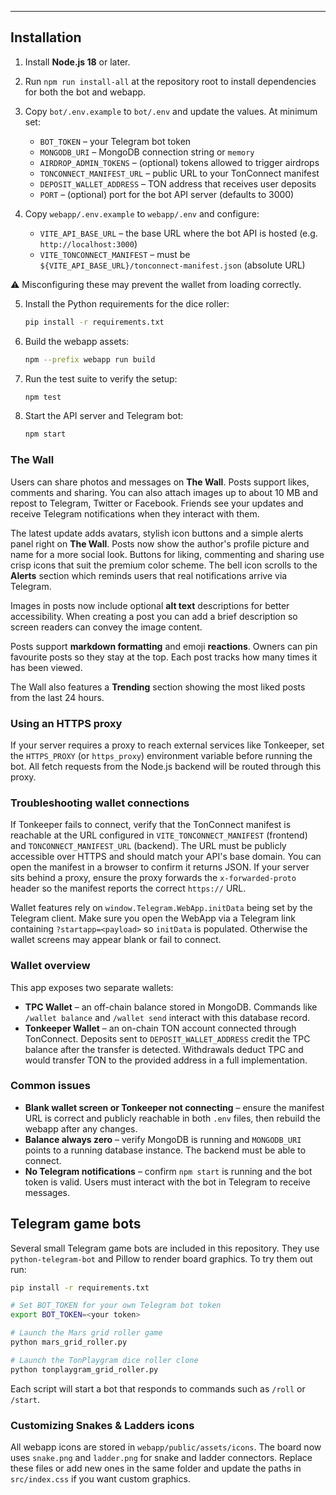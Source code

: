 ---

## Installation

1. Install **Node.js 18** or later.
2. Run `npm run install-all` at the repository root to install dependencies for both the bot and webapp.
3. Copy `bot/.env.example` to `bot/.env` and update the values. At minimum set:
   - `BOT_TOKEN` – your Telegram bot token
   - `MONGODB_URI` – MongoDB connection string or `memory`
   - `AIRDROP_ADMIN_TOKENS` – (optional) tokens allowed to trigger airdrops
   - `TONCONNECT_MANIFEST_URL` – public URL to your TonConnect manifest
   - `DEPOSIT_WALLET_ADDRESS` – TON address that receives user deposits
   - `PORT` – (optional) port for the bot API server (defaults to 3000)

4. Copy `webapp/.env.example` to `webapp/.env` and configure:
   - `VITE_API_BASE_URL` – the base URL where the bot API is hosted (e.g. `http://localhost:3000`)
   - `VITE_TONCONNECT_MANIFEST` – must be `${VITE_API_BASE_URL}/tonconnect-manifest.json` (absolute URL)

  ⚠️ Misconfiguring these may prevent the wallet from loading correctly.

5. Install the Python requirements for the dice roller:

   ```bash
   pip install -r requirements.txt
   ```

6. Build the webapp assets:

   ```bash
   npm --prefix webapp run build
   ```

7. Run the test suite to verify the setup:

   ```bash
   npm test
   ```

8. Start the API server and Telegram bot:

   ```bash
   npm start
   ```

### The Wall

Users can share photos and messages on **The Wall**. Posts support likes, comments and sharing. You can also attach images up to about 10&nbsp;MB and repost to Telegram, Twitter or Facebook. Friends see your updates and receive Telegram notifications when they interact with them.

The latest update adds avatars, stylish icon buttons and a simple alerts panel right on **The Wall**. Posts now show the author's profile picture and name for a more social look. Buttons for liking, commenting and sharing use crisp icons that suit the premium color scheme. The bell icon scrolls to the **Alerts** section which reminds users that real notifications arrive via Telegram.

Images in posts now include optional **alt text** descriptions for better accessibility. When creating a post you can add a brief description so screen readers can convey the image content.

Posts support **markdown formatting** and emoji **reactions**. Owners can pin favourite posts so they stay at the top. Each post tracks how many times it has been viewed.

The Wall also features a **Trending** section showing the most liked posts from the last 24 hours.

### Using an HTTPS proxy

If your server requires a proxy to reach external services like Tonkeeper,
set the `HTTPS_PROXY` (or `https_proxy`) environment variable before running the
bot. All fetch requests from the Node.js backend will be routed through this
proxy.

### Troubleshooting wallet connections

If Tonkeeper fails to connect, verify that the TonConnect manifest is reachable
at the URL configured in `VITE_TONCONNECT_MANIFEST` (frontend) and
`TONCONNECT_MANIFEST_URL` (backend). The URL must be publicly accessible over
HTTPS and should match your API's base domain. You can open the manifest in a
browser to confirm it returns JSON. If your server sits behind a proxy, ensure
the proxy forwards the `x-forwarded-proto` header so the manifest reports the
correct `https://` URL.

Wallet features rely on `window.Telegram.WebApp.initData` being set by the
Telegram client. Make sure you open the WebApp via a Telegram link containing
`?startapp=<payload>` so `initData` is populated. Otherwise the wallet screens
may appear blank or fail to connect.

### Wallet overview

This app exposes two separate wallets:

- **TPC Wallet** – an off-chain balance stored in MongoDB. Commands like
  `/wallet balance` and `/wallet send` interact with this database record.
- **Tonkeeper Wallet** – an on-chain TON account connected through TonConnect.
  Deposits sent to `DEPOSIT_WALLET_ADDRESS` credit the TPC balance after the
  transfer is detected. Withdrawals deduct TPC and would transfer TON to the
  provided address in a full implementation.

### Common issues

- **Blank wallet screen or Tonkeeper not connecting** – ensure the manifest URL
  is correct and publicly reachable in both `.env` files, then rebuild the webapp
  after any changes.
- **Balance always zero** – verify MongoDB is running and `MONGODB_URI` points
  to a running database instance. The backend must be able to connect.
- **No Telegram notifications** – confirm `npm start` is running and the bot
  token is valid. Users must interact with the bot in Telegram to receive
  messages.

## Telegram game bots

Several small Telegram game bots are included in this repository. They use
`python-telegram-bot` and Pillow to render board graphics. To try them out run:

```bash
pip install -r requirements.txt

# Set BOT_TOKEN for your own Telegram bot token
export BOT_TOKEN=<your token>

# Launch the Mars grid roller game
python mars_grid_roller.py

# Launch the TonPlaygram dice roller clone
python tonplaygram_grid_roller.py
```

Each script will start a bot that responds to commands such as `/roll` or `/start`.

### Customizing Snakes & Ladders icons

All webapp icons are stored in `webapp/public/assets/icons`. The board now uses `snake.png` and `ladder.png` for snake and ladder connectors. Replace these files or add new ones in the same folder and update the paths in `src/index.css` if you want custom graphics.
